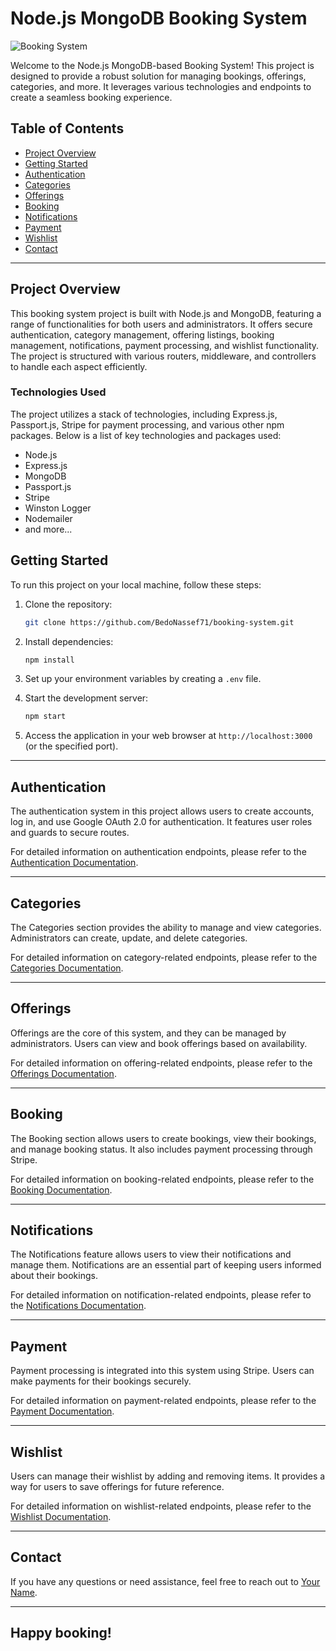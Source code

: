 # Node.js MongoDB Booking System

![Booking System](https://uploads-ssl.webflow.com/5c29380b1110ec92a203aa84/5c4400a527353e362727fe90_c6d8491e8ed0a1c67408299a8798e6d8.png)

Welcome to the Node.js MongoDB-based Booking System! This project is designed to provide a robust solution for managing bookings, offerings, categories, and more. It leverages various technologies and endpoints to create a seamless booking experience.

## Table of Contents

- [Project Overview](#project-overview)
- [Getting Started](#getting-started)
- [Authentication](#authentication)
- [Categories](#categories)
- [Offerings](#offerings)
- [Booking](#booking)
- [Notifications](#notifications)
- [Payment](#payment)
- [Wishlist](#wishlist)
- [Contact](#contact)

---

## Project Overview

This booking system project is built with Node.js and MongoDB, featuring a range of functionalities for both users and administrators. It offers secure authentication, category management, offering listings, booking management, notifications, payment processing, and wishlist functionality. The project is structured with various routers, middleware, and controllers to handle each aspect efficiently.

### Technologies Used

The project utilizes a stack of technologies, including Express.js, Passport.js, Stripe for payment processing, and various other npm packages. Below is a list of key technologies and packages used:

- Node.js
- Express.js
- MongoDB
- Passport.js
- Stripe
- Winston Logger
- Nodemailer
- and more...

## Getting Started

To run this project on your local machine, follow these steps:

1. Clone the repository:
   ```bash
   git clone https://github.com/BedoNassef71/booking-system.git
   ```

2. Install dependencies:
   ```bash
   npm install
   ```

3. Set up your environment variables by creating a `.env` file.

4. Start the development server:
   ```bash
   npm start
   ```

5. Access the application in your web browser at `http://localhost:3000` (or the specified port).

---

## Authentication

The authentication system in this project allows users to create accounts, log in, and use Google OAuth 2.0 for authentication. It features user roles and guards to secure routes.

For detailed information on authentication endpoints, please refer to the [Authentication Documentation](./auth.md).

---

## Categories

The Categories section provides the ability to manage and view categories. Administrators can create, update, and delete categories.

For detailed information on category-related endpoints, please refer to the [Categories Documentation](./categories.md).

---

## Offerings

Offerings are the core of this system, and they can be managed by administrators. Users can view and book offerings based on availability.

For detailed information on offering-related endpoints, please refer to the [Offerings Documentation](./offering.md).

---

## Booking

The Booking section allows users to create bookings, view their bookings, and manage booking status. It also includes payment processing through Stripe.

For detailed information on booking-related endpoints, please refer to the [Booking Documentation](./booking.router.md).

---

## Notifications

The Notifications feature allows users to view their notifications and manage them. Notifications are an essential part of keeping users informed about their bookings.

For detailed information on notification-related endpoints, please refer to the [Notifications Documentation](./notifications.md).

---

## Payment

Payment processing is integrated into this system using Stripe. Users can make payments for their bookings securely.

For detailed information on payment-related endpoints, please refer to the [Payment Documentation](./payment.md).

---

## Wishlist

Users can manage their wishlist by adding and removing items. It provides a way for users to save offerings for future reference.

For detailed information on wishlist-related endpoints, please refer to the [Wishlist Documentation](./wishlist.md).

---

## Contact

If you have any questions or need assistance, feel free to reach out to [Your Name](mailto:bedonassef71@gmail.com).

---

## Happy booking!